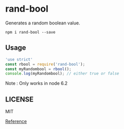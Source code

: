 rand-bool
=========

Generates a random boolean value.

`npm i rand-bool --save`

## Usage

```javascript
'use strict'
const rbool = require('rand-bool');
const myRandombool = rbool();
console.log(myRandombool); // either true or false
```

Note : Only works in node 6.2

## LICENSE

MIT

[Reference](https://bugs.chromium.org/p/chromium/issues/detail?id=604033)


